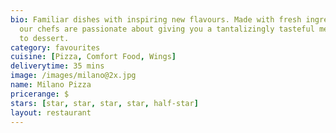 ```yaml
---
bio: Familiar dishes with inspiring new flavours. Made with fresh ingredients everyday,
  our chefs are passionate about giving you a tantalizingly tasteful meal, from appetizer
  to dessert.
category: favourites
cuisine: [Pizza, Comfort Food, Wings]
deliverytime: 35 mins
image: /images/milano@2x.jpg
name: Milano Pizza
pricerange: $
stars: [star, star, star, star, half-star]
layout: restaurant
---
```

